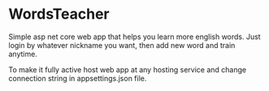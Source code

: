 # WordsTeacher
Simple asp net core web app that helps you learn more english words. Just login by whatever nickname you want, then add new word and train anytime.

To make it fully active host web app at any hosting service and change connection string in appsettings.json file.